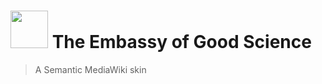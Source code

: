 <img src="https://user-images.githubusercontent.com/382735/53409751-0e6d6600-39c2-11e9-94fc-5b49bf239ed6.png" width="60"> The Embassy of Good Science
=======

> A Semantic MediaWiki skin
